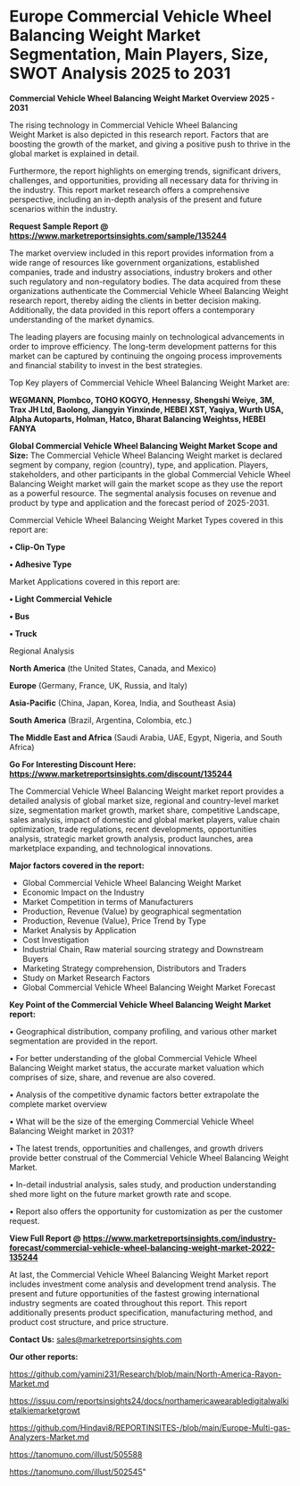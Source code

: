 # Europe Commercial Vehicle Wheel Balancing Weight Market Segmentation, Main Players, Size, SWOT Analysis 2025 to 2031

<Strong> Commercial Vehicle Wheel Balancing Weight Market Overview 2025 - 2031</strong>

The rising technology in Commercial Vehicle Wheel Balancing Weight Market is also depicted in this research report. Factors that are boosting the growth of the market, and giving a positive push to thrive in the global market is explained in detail.

Furthermore, the report highlights on emerging trends, significant drivers, challenges, and opportunities, providing all necessary data for thriving in the industry. This report market research offers a comprehensive perspective, including an in-depth analysis of the present and future scenarios within the industry.

<strong>Request Sample Report @ <a href=https://www.marketreportsinsights.com/sample/135244>https://www.marketreportsinsights.com/sample/135244</a></strong>

The market overview included in this report provides information from a wide range of resources like government organizations, established companies, trade and industry associations, industry brokers and other such regulatory and non-regulatory bodies. The data acquired from these organizations authenticate the Commercial Vehicle Wheel Balancing Weight research report, thereby aiding the clients in better decision making. Additionally, the data provided in this report offers a contemporary understanding of the market dynamics.

The leading players are focusing mainly on technological advancements in order to improve efficiency. The long-term development patterns for this market can be captured by continuing the ongoing process improvements and financial stability to invest in the best strategies.

Top Key players of Commercial Vehicle Wheel Balancing Weight Market are:

<strong>WEGMANN, Plombco, TOHO KOGYO, Hennessy, Shengshi Weiye, 3M, Trax JH Ltd, Baolong, Jiangyin Yinxinde, HEBEI XST, Yaqiya, Wurth USA, Alpha Autoparts, Holman, Hatco, Bharat Balancing Weightss, HEBEI FANYA</strong>

<strong><b>Global Commercial Vehicle Wheel Balancing Weight Market Scope and Size:</b></strong>
The Commercial Vehicle Wheel Balancing Weight market is declared segment by company, region (country), type, and application. Players, stakeholders, and other participants in the global Commercial Vehicle Wheel Balancing Weight market will gain the market scope as they use the report as a powerful resource. The segmental analysis focuses on revenue and product by type and application and the forecast period of 2025-2031.

Commercial Vehicle Wheel Balancing Weight Market Types covered in this report are:

<strong>• Clip-On Type

• Adhesive Type</strong>

Market Applications covered in this report are:

<strong>• Light Commercial Vehicle

• Bus

• Truck</strong> 

Regional Analysis

<strong>North America</strong> (the United States, Canada, and Mexico)

<strong>Europe</strong> (Germany, France, UK, Russia, and Italy)

<strong>Asia-Pacific</strong> (China, Japan, Korea, India, and Southeast Asia)

<strong>South America</strong> (Brazil, Argentina, Colombia, etc.)

<strong>The Middle East and Africa</strong> (Saudi Arabia, UAE, Egypt, Nigeria, and South Africa)

<strong>Go For Interesting Discount Here: <a href=https://www.marketreportsinsights.com/discount/135244>https://www.marketreportsinsights.com/discount/135244</a></strong>

The Commercial Vehicle Wheel Balancing Weight market report provides a detailed analysis of global market size, regional and country-level market size, segmentation market growth, market share, competitive Landscape, sales analysis, impact of domestic and global market players, value chain optimization, trade regulations, recent developments, opportunities analysis, strategic market growth analysis, product launches, area marketplace expanding, and technological innovations.

<strong><b>Major factors covered in the report:</b></strong>
<ul>
  <li>Global Commercial Vehicle Wheel Balancing Weight Market </li>
  <li>Economic Impact on the Industry</li>
  <li>Market Competition in terms of Manufacturers</li>
  <li>Production, Revenue (Value) by geographical segmentation</li>
  <li>Production, Revenue (Value), Price Trend by Type</li>
  <li>Market Analysis by Application</li>
  <li>Cost Investigation</li>
  <li>Industrial Chain, Raw material sourcing strategy and Downstream Buyers</li>
  <li>Marketing Strategy comprehension, Distributors and Traders</li>
  <li>Study on Market Research Factors</li>
  <li>Global Commercial Vehicle Wheel Balancing Weight Market Forecast</li>
</ul>

<strong><b>Key Point of the Commercial Vehicle Wheel Balancing Weight Market report:</b></strong>

• Geographical distribution, company profiling, and various other market segmentation are provided in the report.

• For better understanding of the global Commercial Vehicle Wheel Balancing Weight market status, the accurate market valuation which comprises of size, share, and revenue are also covered.

• Analysis of the competitive dynamic factors better extrapolate the complete market overview

• What will be the size of the emerging Commercial Vehicle Wheel Balancing Weight market in 2031?

• The latest trends, opportunities and challenges, and growth drivers provide better construal of the Commercial Vehicle Wheel Balancing Weight Market.

• In-detail industrial analysis, sales study, and production understanding shed more light on the future market growth rate and scope.

• Report also offers the opportunity for customization as per the customer request.

<strong><b>View Full Report @ <a href=https://www.marketreportsinsights.com/industry-forecast/commercial-vehicle-wheel-balancing-weight-market-2022-135244>https://www.marketreportsinsights.com/industry-forecast/commercial-vehicle-wheel-balancing-weight-market-2022-135244</a></b></strong>


At last, the Commercial Vehicle Wheel Balancing Weight Market report includes investment come analysis and development trend analysis. The present and future opportunities of the fastest growing international industry segments are coated throughout this report. This report additionally presents product specification, manufacturing method, and product cost structure, and price structure.

<strong>Contact Us:</strong>
sales@marketreportsinsights.com

<strong>Our other reports:</strong>

<a href=https://github.com/yamini231/Research/blob/main/North-America-Rayon-Market.md>https://github.com/yamini231/Research/blob/main/North-America-Rayon-Market.md</a>

<a href=https://issuu.com/reportsinsights24/docs/northamericawearabledigitalwalkietalkiemarketgrowt>https://issuu.com/reportsinsights24/docs/northamericawearabledigitalwalkietalkiemarketgrowt</a>

<a href=https://github.com/Hindavi8/REPORTINSITES-/blob/main/Europe-Multi-gas-Analyzers-Market.md>https://github.com/Hindavi8/REPORTINSITES-/blob/main/Europe-Multi-gas-Analyzers-Market.md</a>

<a href=https://tanomuno.com/illust/505588>https://tanomuno.com/illust/505588</a>

<a href=https://tanomuno.com/illust/502545>https://tanomuno.com/illust/502545</a>"
